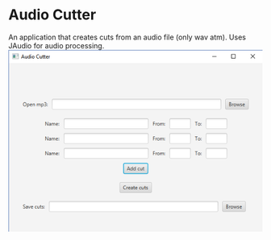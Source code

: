 # Audio Cutter 
An application that creates cuts from an audio file (only wav atm). Uses JAudio for audio processing.
![alt text](https://raw.githubusercontent.com/zakupower/Audio-Cutter/master/Capture.PNG)
